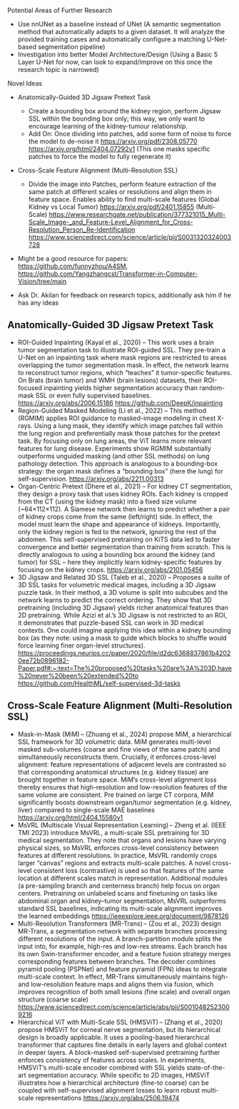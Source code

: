 Potential Areas of Further Research
- Use nnUNet as a baseline instead of UNet (A semantic segmentation method that automatically adapts to a given dataset. It will analyze the provided training cases and automatically configure a matching U-Net-based segmentation pipeline)
- Investigation into better Model Architecture/Design (Using a Basic 5 Layer U-Net for now, can look to expand/improve on this once the research topic is narrowed)

Novel Ideas
- Anatomically-Guided 3D Jigsaw Pretext Task
  - Create a bounding box around the kidney region, perform Jigsaw SSL within the bounding box only; this way, we only want to encourage learning of the kidney-tumour relationship.
  - Add On: Once dividing into patches, add some form of noise to force the model to de-noise it
https://arxiv.org/pdf/2308.05770
https://arxiv.org/html/2404.07292v1 (This one masks specific patches to force the model to fully regenerate it)

- Cross-Scale Feature Alignment (Multi-Resolution SSL)
  - Divide the image into Patches, perform feature extraction of the same patch at different scales or resolutions and align them in feature space. Enables ability to find multi-scale features (Global Kidney vs Local Tumor)
https://arxiv.org/pdf/2401.15855 (Multi-Scale)
https://www.researchgate.net/publication/377321015_Multi-Scale_Image-_and_Feature-Level_Alignment_for_Cross-Resolution_Person_Re-Identification
https://www.sciencedirect.com/science/article/pii/S0031320324003728

- Might be a good resource for papers: https://github.com/funnyzhou/A4SM, https://github.com/Yangzhangcst/Transformer-in-Computer-Vision/tree/main

- Ask Dr. Akilan for feedback on research topics, additionally ask him if he has any ideas

## Anatomically-Guided 3D Jigsaw Pretext Task
- ROI-Guided Inpainting (Kayal et al., 2020) – This work uses a brain tumor segmentation task to illustrate ROI-guided SSL. They pre-train a U-Net on an inpainting task where mask regions are restricted to areas overlapping the tumor segmentation mask. In effect, the network learns to reconstruct tumor regions, which “teaches” it tumor-specific features. On Brats (brain tumor) and WMH (brain lesions) datasets, their ROI-focused inpainting yields higher segmentation accuracy than random-mask SSL or even fully supervised baselines. https://arxiv.org/abs/2006.15186 https://github.com/DeepK/inpainting
- Region-Guided Masked Modeling (Li et al., 2022) – This method (RGMIM) applies ROI guidance to masked-image modeling in chest X-rays. Using a lung mask, they identify which image patches fall within the lung region and preferentially mask those patches for the pretext task. By focusing only on lung areas, the ViT learns more relevant features for lung disease. Experiments show RGMIM substantially outperforms unguided masking (and other SSL methods) on lung pathology detection. This approach is analogous to a bounding-box strategy: the organ mask defines a “bounding box” (here the lung) for self-supervision. https://arxiv.org/abs/2211.00313
- Organ-Centric Pretext (Dhere et al., 2021) – For kidney CT segmentation, they design a proxy task that uses kidney ROIs. Each kidney is cropped from the CT (using the kidney mask) into a fixed size volume (~64×112×112). A Siamese network then learns to predict whether a pair of kidney crops come from the same (left/right) side. In effect, the model must learn the shape and appearance of kidneys. Importantly, only the kidney region is fed to the network, ignoring the rest of the abdomen. This self-supervised pretraining on KiTS data led to faster convergence and better segmentation than training from scratch. This is directly analogous to using a bounding box around the kidney (and tumor) for SSL – here they implicitly learn kidney-specific features by focusing on the kidney crops. https://arxiv.org/abs/2101.05456 
- 3D Jigsaw and Related 3D SSL (Taleb et al., 2020) – Proposes a suite of 3D SSL tasks for volumetric medical images, including a 3D Jigsaw puzzle task. In their method, a 3D volume is split into subcubes and the network learns to predict the correct ordering. They show that 3D pretraining (including 3D Jigsaw) yields richer anatomical features than 2D pretraining. While Azizi et al.’s 3D Jigsaw is not restricted to an ROI, it demonstrates that puzzle-based SSL can work in 3D medical contexts. One could imagine applying this idea within a kidney bounding box (as they note: using a mask to guide which blocks to shuffle would force learning finer organ-level structures). https://proceedings.neurips.cc/paper/2020/file/d2dc6368837861b42020ee72b0896182-Paper.pdf#:~:text=The%20proposed%20tasks%20are%3A%203D,have%20never%20been%20extended%20to https://github.com/HealthML/self-supervised-3d-tasks

## Cross-Scale Feature Alignment (Multi-Resolution SSL)
- Mask-in-Mask (MiM) – (Zhuang et al., 2024) propose MiM, a hierarchical SSL framework for 3D volumetric data. MiM generates multi-level masked sub-volumes (coarse and fine views of the same patch) and simultaneously reconstructs them. Crucially, it enforces cross-level alignment: feature representations of adjacent levels are contrasted so that corresponding anatomical structures (e.g. kidney tissue) are brought together in feature space. MiM’s cross-level alignment loss thereby ensures that high-resolution and low-resolution features of the same volume are consistent. Pre trained on large CT corpora, MiM significantly boosts downstream organ/tumor segmentation (e.g. kidney, liver) compared to single-scale MAE baselines https://arxiv.org/html/2404.15580v1
- MsVRL (Multiscale Visual Representation Learning) – Zheng et al. (IEEE TMI 2023) introduce MsVRL, a multi-scale SSL pretraining for 3D medical segmentation. They note that organs and lesions have varying physical sizes, so MsVRL enforces cross-level consistency between features at different resolutions. In practice, MsVRL randomly crops larger “canvas” regions and extracts multi-scale patches. A novel cross-level consistent loss (contrastive) is used so that features of the same location at different scales match in representation. Additional modules (a pre-sampling branch and centerness branch) help focus on organ centers. Pretraining on unlabeled scans and finetuning on tasks like abdominal organ and kidney–tumor segmentation, MsVRL outperforms standard SSL baselines, indicating its multi-scale alignment improves the learned embeddings https://ieeexplore.ieee.org/document/9878126
- Multi-Resolution Transformers (MR-Trans) – (Zou et al., 2023) design MR-Trans, a segmentation network with separate branches processing different resolutions of the input. A branch-partition module splits the input into, for example, high-res and low-res streams. Each branch has its own Swin-transformer encoder, and a feature fusion strategy merges corresponding features between branches. The decoder combines pyramid pooling (PSPNet) and feature pyramid (FPN) ideas to integrate multi-scale context. In effect, MR-Trans simultaneously maintains high- and low-resolution feature maps and aligns them via fusion, which improves recognition of both small lesions (fine scale) and overall organ structure (coarse scale) https://www.sciencedirect.com/science/article/abs/pii/S0010482523009216
- Hierarchical ViT with Multi-Scale SSL (HMSViT) – (Zhang et al., 2020) propose HMSViT for corneal nerve segmentation, but its hierarchical design is broadly applicable. It uses a pooling-based hierarchical transformer that captures fine details in early layers and global context in deeper layers. A block-masked self-supervised pretraining further enforces consistency of features across scales. In experiments, HMSViT’s multi-scale encoder combined with SSL yields state-of-the-art segmentation accuracy. While specific to 2D images, HMSViT illustrates how a hierarchical architecture (fine-to coarse) can be coupled with self-supervised alignment losses to learn robust multi-scale representations https://arxiv.org/abs/2506.19474

